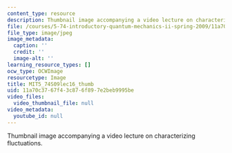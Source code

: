 ```yaml
---
content_type: resource
description: Thumbnail image accompanying a video lecture on characterizing fluctuations.
file: /courses/5-74-introductory-quantum-mechanics-ii-spring-2009/11a70c3767f43c876f897e2beb9995be_MIT5_74S09lec16_thumb.jpg
file_type: image/jpeg
image_metadata:
  caption: ''
  credit: ''
  image-alt: ''
learning_resource_types: []
ocw_type: OCWImage
resourcetype: Image
title: MIT5_74S09lec16_thumb
uid: 11a70c37-67f4-3c87-6f89-7e2beb9995be
video_files:
  video_thumbnail_file: null
video_metadata:
  youtube_id: null
---
```

Thumbnail image accompanying a video lecture on characterizing fluctuations.
